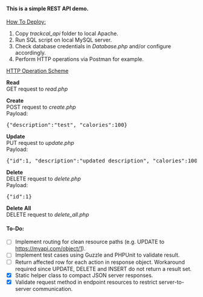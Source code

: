 <h4>This is a simple REST API demo.</h4>
<u>How To Deploy:</u>
<ol>
    <li>Copy <i>trackcal_api</i> folder to local Apache.</li>
    <li>Run SQL script on local MySQL server.</li>
    <li>Check database credentials in <i>Database.php</i> and/or configure accordingly.</li>
    <li>Perform HTTP operations via Postman for example.</li>
</ol>

<u>HTTP Operation Scheme</u>

<b>Read</b><br/>
GET request to <i>read.php</i>

<b>Create</b><br/>
POST request to <i>create.php</i><br/>
Payload:
<pre>{"description":"test", "calories":100}</pre>

<b>Update</b><br/>
PUT request to <i>update.php</i><br/>
Payload:
<pre>{"id":1, "description":"updated description", "calories":100}</pre>

<b>Delete</b><br/>
DELETE request to <i>delete.php</i><br/>
Payload:
<pre>{"id":1}</pre>

<b>Delete All</b><br/>
DELETE request to <i>delete_all.php</i>

<h4>To-Do:</h4>

* [ ] Implement routing for clean resource paths (e.g. UPDATE to https://myapi.com/object/1).
* [ ] Implement test cases using Guzzle and PHPUnit to validate result.
* [ ] Return affected row for each action in response object.
Workaround required since UPDATE, DELETE and INSERT do not return a result set.
* [X] Static helper class to compact JSON server responses.
* [X] Validate request method in endpoint resources to restrict server-to-server communication.